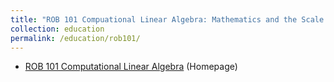 ```yaml
---
title: "ROB 101 Compuational Linear Algebra: Mathematics and the Scale of Life"
collection: education
permalink: /education/rob101/
---
```



* [ROB 101 Computational Linear Algebra](https://robotics.umich.edu/academic-program/course-offerings/rob101/) (Homepage)